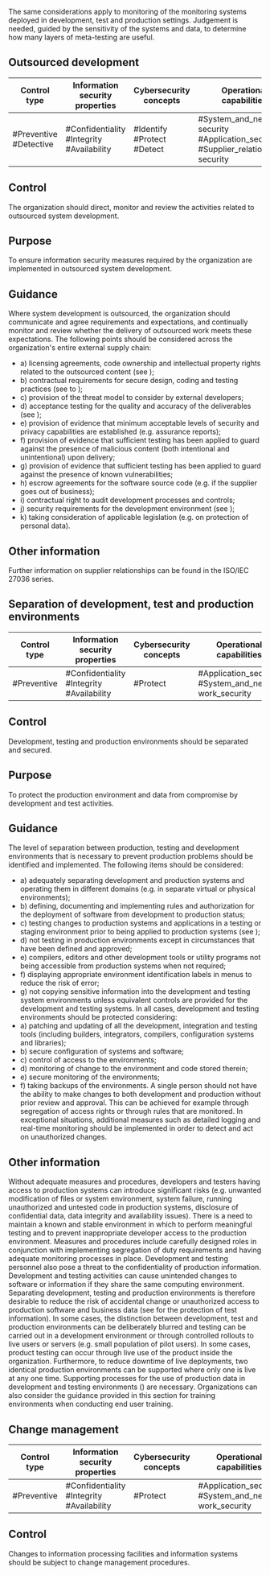 The  same  considerations  apply  to  monitoring  of  the  monitoring  systems deployed in development, test and production settings. Judgement is needed, guided by the sensitivity of the systems and data, to determine how many layers of meta-testing are useful.
##  Outsourced development
| Control type           | Information security properties           | Cybersecurity concepts     | Operational capabilities                                                              | Security domains                       |
|------------------------|-------------------------------------------|----------------------------|---------------------------------------------------------------------------------------|----------------------------------------|
| #Preventive #Detective | #Confidentiality #Integrity #Availability | #Identify #Protect #Detect | #System_and_network_ security #Application_security #Supplier_relationships_ security | #Governance_and_ Ecosystem #Protection |
## Control
The  organization  should  direct,  monitor  and  review  the  activities  related  to  outsourced  system development.
## Purpose
To ensure information security measures required by the organization are implemented in outsourced system development.
## Guidance
Where  system development is outsourced, the organization should communicate and agree requirements and expectations, and continually monitor and review whether the delivery of outsourced work meets these expectations. The following points should be considered across the organization's entire external supply chain:
- a) licensing agreements, code ownership and intellectual property rights related to the outsourced content (see  );
- b) contractual requirements for secure design, coding and testing practices (see  to  );
- c) provision of the threat model to consider by external developers;
- d) acceptance testing for the quality and accuracy of the deliverables (see  );
- e) provision  of  evidence  that  minimum  acceptable  levels  of  security  and  privacy  capabilities  are established (e.g. assurance reports);
- f) provision  of  evidence  that  sufficient  testing  has  been  applied  to  guard  against  the  presence  of malicious content (both intentional and unintentional) upon delivery;
- g) provision  of  evidence  that  sufficient  testing  has  been  applied  to  guard  against  the  presence  of known vulnerabilities;
- h) escrow agreements for the software source code (e.g. if the supplier goes out of business);
- i) contractual right to audit development processes and controls;
- j) security requirements for the development environment (see  );
- k) taking consideration of applicable legislation (e.g. on protection of personal data).
## Other information
Further information on supplier relationships can be found in the ISO/IEC 27036 series.
##  Separation of development, test and production environments
| Control type   | Information security properties           | Cybersecurity concepts   | Operational capabilities                             | Security domains   |
|----------------|-------------------------------------------|--------------------------|------------------------------------------------------|--------------------|
| #Preventive    | #Confidentiality #Integrity #Availability | #Protect                 | #Application_security #System_and_net- work_security | #Protection        |
## Control
Development, testing and production environments should be separated and secured.
## Purpose
To protect the production environment and data from compromise by development and test activities.
## Guidance
The level of separation between production, testing and development environments that is necessary to prevent production problems should be identified and implemented.
The following items should be considered:
- a) adequately  separating  development  and  production  systems  and  operating  them  in  different domains (e.g. in separate virtual or physical environments);
- b) defining, documenting and implementing rules and authorization for the deployment of software from development to production status;
- c) testing changes to production systems and applications in a testing or staging environment prior to being applied to production systems (see  );
- d) not testing  in  production  environments  except  in  circumstances  that  have  been  defined and approved;
- e) compilers,  editors  and  other  development  tools  or  utility  programs  not  being  accessible  from production systems when not required;
- f) displaying appropriate environment identification labels in menus to reduce the risk of error;
- g) not copying sensitive information into the development and testing system environments unless equivalent controls are provided for the development and testing systems.
In all cases, development and testing environments should be protected considering:
- a) patching  and  updating  of  all  the  development,  integration  and  testing  tools  (including  builders, integrators, compilers, configuration systems and libraries);
- b) secure configuration of systems and software;
- c) control of access to the environments;
- d) monitoring of change to the environment and code stored therein;
- e) secure monitoring of the environments;
- f) taking backups of the environments.
A  single  person  should  not  have  the  ability  to  make  changes  to  both  development  and  production without prior review and approval. This can be achieved for example through segregation of access rights  or  through  rules  that  are  monitored.  In  exceptional  situations,  additional  measures  such as  detailed  logging  and  real-time  monitoring  should  be  implemented  in  order  to  detect  and  act  on unauthorized changes.
## Other information
Without  adequate  measures  and  procedures,  developers  and  testers  having  access  to  production systems can introduce significant risks (e.g. unwanted modification of files or system environment, system  failure,  running  unauthorized  and  untested  code  in  production  systems,  disclosure  of confidential data, data integrity and availability issues). There is a need to maintain a known and stable environment in which to perform meaningful testing and to prevent inappropriate developer access to the production environment.
Measures  and  procedures  include  carefully designed  roles  in  conjunction  with  implementing segregation of duty requirements and having adequate monitoring processes in place.
Development and testing personnel also pose a threat to the confidentiality of production information. Development and testing activities can cause unintended changes to software or information if they share the same computing environment. Separating development, testing and production environments is  therefore  desirable  to  reduce  the  risk  of  accidental  change  or  unauthorized  access  to  production software and business data (see  for the protection of test information).
In  some  cases,  the  distinction  between  development,  test  and  production  environments  can  be deliberately blurred and testing can be carried out in a development environment or through controlled rollouts to live users or servers (e.g. small population of pilot users). In some cases, product testing can occur through live use of the product inside the organization. Furthermore, to reduce downtime of live deployments, two identical production environments can be supported where only one is live at any one time.
Supporting processes for the use of production data in development and testing environments () are necessary.
Organizations can also consider the guidance provided in this section for training environments when conducting end user training.
##  Change management
| Control type   | Information security properties           | Cybersecurity concepts   | Operational capabilities                             | Security domains   |
|----------------|-------------------------------------------|--------------------------|------------------------------------------------------|--------------------|
| #Preventive    | #Confidentiality #Integrity #Availability | #Protect                 | #Application_security #System_and_net- work_security | #Protection        |
## Control
Changes  to  information  processing  facilities  and  information  systems  should  be  subject  to  change management procedures.
